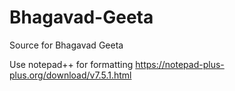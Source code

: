 # Bhagavad-Geeta
Source for Bhagavad Geeta

Use notepad++ for formatting
https://notepad-plus-plus.org/download/v7.5.1.html


